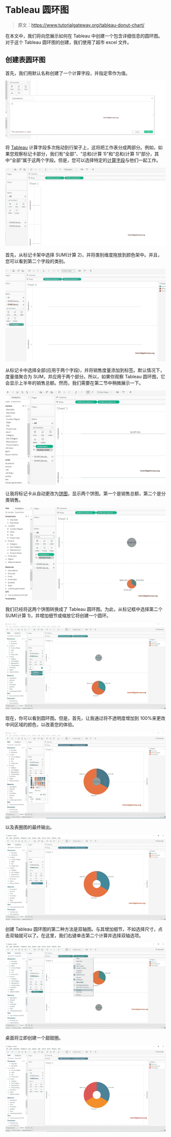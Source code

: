 # Tableau 圆环图

> 原文：<https://www.tutorialgateway.org/tableau-donut-chart/>

在本文中，我们将向您展示如何在 Tableau 中创建一个包含详细信息的圆环图。对于这个 Tableau 圆环图的创建，我们使用了超市 excel 文件。

## 创建表圆环图

首先，我们用默认名称创建了一个计算字段，并指定零作为值。

![Tableau Donut Chart 1](img/1e2b4cc5177cc154bf45f5f6d439406f.png)

将 [Tableau](https://www.tutorialgateway.org/tableau/) 计算字段多次拖动到行架子上，这将把工作表分成两部分。例如，如果您观察标记卡部分，我们有“全部”、“总和(计算 1)”和“总和(计算 1)”部分，其中“全部”属于这两个字段。但是，您可以选择特定的[计算字段](https://www.tutorialgateway.org/calculated-field-tableau/)与他们一起工作。

![Tableau Donut Chart 2](img/080ce65bf4d88ade33e6eed1dc0bc39e.png)

首先，从标记卡架中选择 SUM(计算 2)，并将类别维度拖放到颜色架中。并且，您可以看到第二个字段的类别。

![Tableau Donut Chart 4](img/961859771c13ffbd311105378d4e2f6e.png)

从标记卡中选择全部(应用于两个字段)，并将销售度量添加到标签。默认情况下，度量值聚合为 SUM，并应用于两个部分。所以，如果你观察 Tableau 圆环图，它会显示上半年的销售总额。然而，我们需要在第二节中稍微展示一下。

![Tableau Donut Chart 5](img/6d351cc0480a2e474f28bd7a0ac9dc6e.png)

让我将标记卡从自动更改为[饼图](https://www.tutorialgateway.org/pie-chart-in-tableau/)，显示两个饼图。第一个是销售总额，第二个是分类销售。

![Tableau Donut Chart 6](img/fbe44defc0e0559c8a8ff2cfd2989e19.png)

我们已经将这两个饼图转换成了 Tableau 圆环图。为此，从标记框中选择第二个 SUM(计算 1)，并增加细节或缩放它将创建一个圆环。

![Tableau Donut Chart 7](img/f5637d360a0256d70166a8ad24df1e29.png)

现在，你可以看到圆环图。但是，首先，让我通过将不透明度增加到 100%来更改中间区域的颜色，以改善您的体验。

![Tableau Donut Chart 8](img/83333cebde43da0a3f5a3e71fa8ad30f.png)

以及表圈图的最终输出。

![Tableau Donut Chart 9](img/09dfae6613fb9071b2cf6be594b73ad7.png)

创建 Tableau 圆环图的第二种方法是双轴图。与其增加细节，不如选择尺寸，点击双轴就可以了。在这里，我们右键单击第二个计算并选择双轴选项。

![Tableau Donut Chart 10](img/a72bbb800b62a7d41fa3d589f8fca4fb.png)

桌面将立即创建一个甜甜圈。

![Tableau Donut Chart 11](img/44f0eb38db33acf48bec7ee1cc7338c5.png)